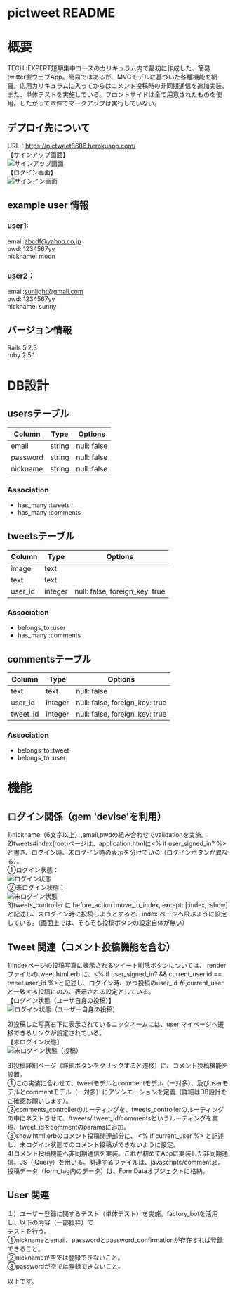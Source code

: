 # pictweet README
# 概要
TECH::EXPERT短期集中コースのカリキュラム内で最初に作成した、簡易twitter型ウェブApp。簡易ではあるが、MVCモデルに基づいた各種機能を網羅。応用カリキュラムに入ってからはコメント投稿時の非同期通信を追加実装、また、単体テストを実施している。フロントサイドは全て用意されたものを使用。したがって本件でマークアップは実行していない。  

## デプロイ先について
URL：https://pictweet8686.herokuapp.com/    
【サインアップ画面】  
![サインアップ画面](https://user-images.githubusercontent.com/56028886/72418344-fceda200-37bd-11ea-8b47-64021e72ab65.png)  
【ログイン画面】  
![サインイン画面](https://user-images.githubusercontent.com/56028886/72418345-fceda200-37bd-11ea-9fd2-9b2b0012517a.png)  
## example user 情報  
### user1:  
email:abcdf@yahoo.co.jp  
pwd: 1234567yy  
nickname: moon  
### user2：  
email:sunlight@gmail.com  
pwd: 1234567yy  
nickname: sunny  
## バージョン情報  
 Rails 5.2.3  
 ruby 2.5.1  
  
# DB設計  
## usersテーブル  
|Column|Type|Options|
|------|----|-------|
|email|string|null: false|
|password|string|null: false|
|nickname|string|null: false|
### Association
- has_many :tweets
- has_many :comments

## tweetsテーブル
|Column|Type|Options|
|------|----|-------|
|image|text||
|text|text||
|user_id|integer|null: false, foreign_key: true|
### Association
- belongs_to :user
- has_many :comments

## commentsテーブル
|Column|Type|Options|
|------|----|-------|
|text|text|null: false|
|user_id|integer|null: false, foreign_key: true|
|tweet_id|integer|null: false, foreign_key: true|
### Association  
- belongs_to :tweet  
- belongs_to :user  
  
# 機能  
## ログイン関係（gem 'devise'を利用）  
1)nickname（6文字以上）,email,pwdの組み合わせでvalidationを実施。  
2)tweets#index(root)ページは、application.htmlに<% if user_signed_in? %>と書き、ログイン時、未ログイン時の表示を分けている（ログインボタンが異なる）。  
①ログイン状態：  
![ログイン状態](https://user-images.githubusercontent.com/56028886/72418346-fceda200-37bd-11ea-97c2-d3598f45d528.png)  
②未ログイン状態：  
![未ログイン状態](https://user-images.githubusercontent.com/56028886/72418348-fceda200-37bd-11ea-9e22-066178857fd6.png)  
3)tweets_controller に before_action :move_to_index, except: [:index, :show] と記述し、未ログイン時に投稿しようとすると、index ページへ飛ぶように設定している。（画面上では、そもそも投稿ボタンの設定自体が無い）  
## Tweet 関連（コメント投稿機能を含む）   
1)indexページの投稿写真に表示されるツイート削除ボタンについては、 renderファイルのtweet.html.erb に、<% if user_signed_in? && current_user.id == tweet.user_id %>と記述し、ログイン時、かつ投稿のuser_id が,current_userと一致する投稿にのみ、表示される設定としている。  
【ログイン状態（ユーザ自身の投稿）】  
![ログイン状態（ユーザー自身の投稿）](https://user-images.githubusercontent.com/56028886/72418636-8b622380-37be-11ea-9000-1b7fca661cf5.png)  

2)投稿した写真右下に表示されているニックネームには、user マイページへ遷移できるリンクが設定されている。  
【未ログイン状態】   
![未ログイン状態（投稿）](https://user-images.githubusercontent.com/56028886/72418638-8bfaba00-37be-11ea-881d-018af1261768.png)  

3)投稿詳細ページ（詳細ボタンをクリックすると遷移）に、コメント投稿機能を設置。  
①この実装に合わせて、tweetモデルとcommentモデル（一対多）、及びuserモデルとcommentモデル（一対多）にアソシエーションを定義（詳細はDB設計をご確認お願いします）。  
②comments_controllerのルーティングを、tweets_controllerのルーティングの中にネストさせて、/tweets/:tweet_id/commentsというルーティングを実現、tweet_idをcommentのparamsに追加。  
③show.html.erbのコメント投稿関連部分に、 <% if current_user %> と記述し、未ログイン状態でのコメント投稿ができないように設定。  
4)コメント投稿機能へ非同期通信を実装。これが初めてAppに実装した非同期通信。JS（jQuery）を用いる。関連するファイルは、javascripts/comment.js。  
投稿データ（form_tag内のデータ）は、FormDataオブジェクトに格納。  
## User 関連  
１）ユーザー登録に関するテスト（単体テスト）を実施。factory_botを活用し、以下の内容（一部抜粋）で  
テストを行う。  
①nicknameとemail、passwordとpassword_confirmationが存在すれば登録できること。  
②nicknameが空では登録できないこと。  
③passwordが空では登録できないこと。  
  
以上です。  
 
  



